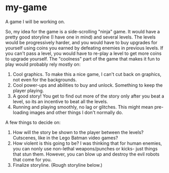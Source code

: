 # my-game
A game I will be working on.

So, my idea for the game is a side-scrolling "ninja" game. It would have a pretty good storyline (I have one in mind) and several levels. The levels would be progressively harder, and you would have to buy upgrades for yourself using coins you earned by defeating enemies in previous levels. If you can't pass a level, you would have to re-play a level to get more coins to upgrade yourself. The "coolness" part of the game that makes it fun to play would probably rely mostly on:
1. Cool graphics. To make this a nice game, I can't cut back on graphics, not even for the backgrounds.
2. Cool power-ups and abilities to buy and unlock. Something to keep the player playing.
3. A good story! You get to find out more of the story only after you beat a level, so its an incentive to beat all the levels.
4. Running and playing smoothly, no lag or glitches. This might mean pre-loading images and other things I don't normally do.

A few things to decide on:
1. How will the story be shown to the player between the levels? Cutscenes, like in the Lego Batman video games?
2. How violent is this going to be? I was thinking that for human enemies, you can nonly use non-lethal weapons/punches or kicks- just things that stun them. However, you can blow up and destroy the evil robots that come for you.
3. Finalize storyline. (Rough storyline below.)
